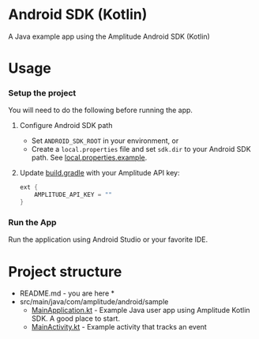 # Android SDK (Kotlin)
A Java example app using the Amplitude Android SDK (Kotlin)

# Usage

### Setup the project
You will need to do the following before running the app.

1. Configure Android SDK path
    * Set `ANDROID_SDK_ROOT` in your environment, or
    * Create a `local.properties` file and set `sdk.dir` to your Android SDK path. See [local.properties.example](local.properties.example).


2. Update [build.gradle](build.gradle) with your Amplitude API key:
    ```kotlin
    ext {
        AMPLITUDE_API_KEY = ""
    }
    ```

### Run the App
Run the application using Android Studio or your favorite IDE.

# Project structure
* README.md - you are here *
* src/main/java/com/amplitude/android/sample
  * [MainApplication.kt](src/main/java/com/amplitude/android/sample/MainApplication.java) - Example Java user app using Amplitude Kotlin SDK. A good place to start.
  * [MainActivity.kt](src/main/java/com/amplitude/android/sample/MainActivity.java) - Example activity that tracks an event
